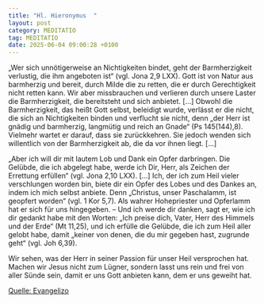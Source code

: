 ```yaml
---
title: "Hl. Hieronymus  "
layout: post
category: MEDITATIO
tag: MEDITATIO
date: 2025-06-04 09:00:28 +0100
---
```

„Wer sich unnötigerweise an Nichtigkeiten bindet, geht der Barmherzigkeit verlustig, die ihm angeboten ist“ (vgl. Jona 2,9 LXX). Gott ist von Natur aus barmherzig und bereit, durch Milde die zu retten, die er durch Gerechtigkeit nicht retten kann. Wir aber missbrauchen und verlieren durch unsere Laster die Barmherzigkeit, die bereitsteht und sich anbietet.<!--more--> […] Obwohl die Barmherzigkeit, das heißt Gott selbst, beleidigt wurde, verlässt er die nicht, die sich an Nichtigkeiten binden und verflucht sie nicht, denn „der Herr ist gnädig und barmherzig, langmütig und reich an Gnade“ (Ps 145(144),8). Vielmehr wartet er darauf, dass sie zurückkehren. Sie jedoch wenden sich willentlich von der Barmherzigkeit ab, die da vor ihnen liegt. […] 

„Aber ich will dir mit lautem Lob und Dank ein Opfer darbringen. Die Gelübde, die ich abgelegt habe, werde ich Dir, Herr, als Zeichen der Errettung erfüllen“ (vgl. Jona 2,10 LXX). […] Ich, der ich zum Heil vieler verschlungen worden bin, biete dir ein Opfer des Lobes und des Dankes an, indem ich mich selbst anbiete. Denn „Christus, unser Paschalamm, ist geopfert worden“ (vgl. 1 Kor 5,7). Als wahrer Hohepriester und Opferlamm hat er sich für uns hingegeben. – Und ich werde dir danken, sagt er, wie ich dir gedankt habe mit den Worten: „Ich preise dich, Vater, Herr des Himmels und der Erde“ (Mt 11,25), und ich erfülle die Gelübde, die ich zum Heil aller gelobt habe, damit „keiner von denen, die du mir gegeben hast, zugrunde geht“ (vgl. Joh 6,39). 
  
Wir sehen, was der Herr in seiner Passion für unser Heil versprochen hat. Machen wir Jesus nicht zum Lügner, sondern lasst uns rein und frei von aller Sünde sein, damit er uns Gott anbieten kann, dem er uns geweiht hat.   


[Quelle: Evangelizo](https://evangeliumtagfuertag.org/DE/gospel)